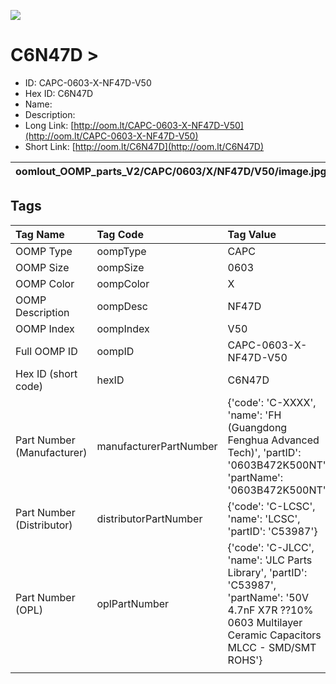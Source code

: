 


  
![][im]
# C6N47D > 

- ID: CAPC-0603-X-NF47D-V50
- Hex ID: C6N47D
- Name: 
- Description: 
- Long Link: [http://oom.lt/CAPC-0603-X-NF47D-V50](http://oom.lt/CAPC-0603-X-NF47D-V50)
- Short Link: [http://oom.lt/C6N47D](http://oom.lt/C6N47D)
  

|oomlout_OOMP_parts_V2/CAPC/0603/X/NF47D/V50/image.jpg|oomlout_OOMP_parts_V2/CAPC/0603/X/NF47D/V50/image_Re.jpg|||
| :---: | :---: | :---: | :---: |

## Tags
  

|Tag Name|Tag Code|Tag Value|
| :--- | :--- | :--- |
|OOMP Type|oompType|CAPC|
|OOMP Size|oompSize|0603|
|OOMP Color|oompColor|X|
|OOMP Description|oompDesc|NF47D|
|OOMP Index|oompIndex|V50|
|Full OOMP ID|oompID|CAPC-0603-X-NF47D-V50|
|Hex ID (short code)|hexID|C6N47D|
|Part Number (Manufacturer)|manufacturerPartNumber|{'code': 'C-XXXX', 'name': 'FH (Guangdong Fenghua Advanced Tech)', 'partID': '0603B472K500NT', 'partName': '0603B472K500NT'}|
|Part Number (Distributor)|distributorPartNumber|{'code': 'C-LCSC', 'name': 'LCSC', 'partID': 'C53987'}|
|Part Number (OPL)|oplPartNumber|{'code': 'C-JLCC', 'name': 'JLC Parts Library', 'partID': 'C53987', 'partName': '50V 4.7nF X7R ??10% 0603  Multilayer Ceramic Capacitors MLCC - SMD/SMT ROHS'}|
||||



[im]: oomlout_OOMP_parts_V2/CAPC/0603/X/NF47D/V50/image_450.jpg
